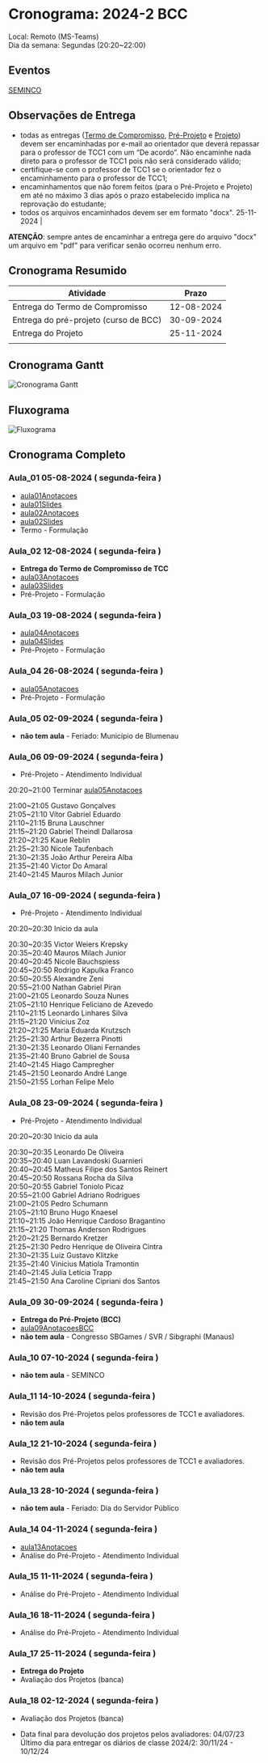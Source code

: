 # Cronograma:  2024-2 BCC  
  
Local:  Remoto (MS-Teams)  
Dia da semana:  Segundas (20:20\~22:00)  
  
<!-- [ ] Aviso: Inicio das aulas <> -->  
  
## Eventos  
  
<!-- [Semana Acadêmica](https://github.com/dalton-reis/dalton-reis/blob/main/_._/semanaAcademica.md "Semana Acadêmica")  -->  
[SEMINCO](https://github.com/dalton-reis/dalton-reis/blob/main/_._/seminco.md "SEMINCO")  
  
## Observações de Entrega  
  
- todas as entregas ([Termo de Compromisso](../Aulas/aula01Anotacoes.md#termo-de-compromisso "Termo de Compromisso"), [Pré-Projeto](../Aulas/aula02Anotacoes.md#modelos-projetos "Pré-Projeto") e [Projeto](../Aulas/aula02Anotacoes.md#modelos-projetos "Projeto")) devem ser encaminhadas por e-mail ao orientador que deverá repassar para o professor de TCC1 com um “De acordo”. Não encaminhe nada direto para o professor de TCC1 pois não será considerado válido;  
- certifique-se com o professor de TCC1 se o orientador fez o encaminhamento para o professor de TCC1;  
- encaminhamentos que não forem feitos (para o Pré-Projeto e Projeto) em até no máximo 3 dias após o prazo estabelecido implica na reprovação do estudante;  
- todos os arquivos encaminhados devem ser em formato "docx".  25-11-2024  |  
  
**ATENÇÃO**: sempre antes de encaminhar a entrega gere do arquivo "docx" um arquivo em "pdf" para verificar senão ocorreu nenhum erro.  
  
## Cronograma Resumido  
  
| Atividade | Prazo |  
|--- | ---- |  
| Entrega do Termo de Compromisso | 12-08-2024 |  
| Entrega do pré-projeto (curso de BCC) | 30-09-2024 |  
| Entrega do Projeto | 25-11-2024 |  
|  |  
  
## Cronograma Gantt  
  
![Cronograma Gantt](../../svg/_BCC/Cronogramas/cronograma_BCC.svg "Cronograma Gantt")  
  
## Fluxograma  
  
![Fluxograma](cronogramaFluxograma.drawio.svg "fluxograma")  
  
## Cronograma Completo  
  
### Aula_01 05-08-2024  ( segunda-feira )  
  
<!-- \[AVISO] Termo atraso https://github.com/dalton-reis/disciplinaTCC1Privado/projects/1#card-67011391 -->  
- [aula01Anotacoes](../Aulas/aula01Anotacoes.md "aula01Anotacoes")  
- [aula01Slides](../Aulas/aula01Slides.pdf "aula01Slides")  
- [aula02Anotacoes](../Aulas/aula02Anotacoes.md "aula02Anotacoes")  
- [aula02Slides](../Aulas/aula02Slides.pdf "aula02Slides")  
- Termo - Formulação  
  
### Aula_02 12-08-2024  ( segunda-feira )  
  
- **Entrega do Termo de Compromisso de TCC**  
- [aula03Anotacoes](../Aulas/aula03Anotacoes.md "aula03Anotacoes")  
- [aula03Slides](../Aulas/aula03Slides.pdf "aula03Slides")  
- Pré-Projeto - Formulação  
  
### Aula_03 19-08-2024  ( segunda-feira )  
  
<!-- \[AVISO] Orientadores https://github.com/dalton-reis/disciplinaTCC1Privado/projects/1#card-67524750 -->  
- [aula04Anotacoes](../Aulas/aula04Anotacoes.md "aula04Anotacoes")  
- [aula04Slides](../Aulas/aula04Slides.pdf "aula04Slides")  
- Pré-Projeto - Formulação  
  
### Aula_04 26-08-2024  ( segunda-feira )  
  
<!-- \[AVISO] banca BCC https://github.com/dalton-reis/disciplinaTCC1Privado/projects/1#card-67445813 -->  
- [aula05Anotacoes](../Aulas/aula05Anotacoes.md "aula05Anotacoes")  
- Pré-Projeto - Formulação  
  
### Aula_05 02-09-2024  ( segunda-feira )  
  
- **não tem aula**  - Feriado: Município de Blumenau  
  
### Aula_06 09-09-2024  ( segunda-feira )  
  
<!-- \[AVISO] Atendimento BCC: https://github.com/dalton-reis/disciplinaTCC1Privado/projects/1#card-85660899 -->  
- Pré-Projeto - Atendimento Individual  

20:20~21:00 Terminar [aula05Anotacoes](../Aulas/aula05Anotacoes.md "")  
  
21:00~21:05 Gustavo Gonçalves  
21:05~21:10 Vítor Gabriel Eduardo  
21:10~21:15 Bruna Lauschner  
21:15~21:20 Gabriel Theindl Dallarosa  
21:20~21:25 Kaue Reblin  
21:25~21:30 Nicole Taufenbach  
21:30~21:35 João Arthur Pereira Alba  
21:35~21:40 Victor Do Amaral  
21:40~21:45 Mauros Milach Junior  

### Aula_07 16-09-2024  ( segunda-feira )  
  
- Pré-Projeto - Atendimento Individual  

20:20~20:30 Inicio da aula  

20:30~20:35 Victor Weiers Krepsky  
20:35~20:40 Mauros Milach Junior  
20:40~20:45 Nicole Bauchspiess  
20:45~20:50 Rodrigo Kapulka Franco  
20:50~20:55 Alexandre Zeni  
20:55~21:00 Nathan Gabriel Piran  
21:00~21:05 Leonardo Souza Nunes  
21:05~21:10 Henrique Feliciano de Azevedo  
21:10~21:15 Leonardo Linhares Silva  
21:15~21:20 Vinícius Zoz  
21:20~21:25 Maria Eduarda Krutzsch  
21:25~21:30 Arthur Bezerra Pinotti  
21:30~21:35 Leonardo Oliani Fernandes  
21:35~21:40 Bruno Gabriel de Sousa  
21:40~21:45 Hiago Campregher  
21:45~21:50 Leonardo André Lange  
21:50~21:55 Lorhan Felipe Melo  
  
### Aula_08 23-09-2024  ( segunda-feira )  
  
- Pré-Projeto - Atendimento Individual  

20:20~20:30 Inicio da aula  

20:30~20:35 Leonardo De Oliveira  
20:35~20:40 Luan Lavandoski Guarnieri  
20:40~20:45 Matheus Filipe dos Santos Reinert  
20:45~20:50 Rossana Rocha da Silva  
20:50~20:55 Gabriel Toniolo Picaz  
20:55~21:00 Gabriel Adriano Rodrigues  
21:00~21:05 Pedro Schumann  
21:05~21:10 Bruno Hugo Knaesel  
21:10~21:15 João Henrique Cardoso Bragantino  
21:15~21:20 Thomas Anderson Rodrigues  
21:20~21:25 Bernardo Kretzer  
21:25~21:30 Pedro Henrique de Oliveira Cintra  
21:30~21:35 Luiz Gustavo Klitzke  
21:35~21:40 Vinícius Matiola Tramontin  
21:40~21:45 Julia Letícia Trapp  
21:45~21:50 Ana Caroline Cipriani dos Santos  
  
### Aula_09 30-09-2024  ( segunda-feira )  
  
- **Entrega do Pré-Projeto (BCC)**  
- [aula09AnotacoesBCC](../Aulas/aula09AnotacoesBCC.md "aula09AnotacoesBCC")  
- **não tem aula**  - Congresso SBGames / SVR / Sibgraphi (Manaus)  
  
### Aula_10 07-10-2024  ( segunda-feira )  
  
- **não tem aula**  - SEMINCO  
  
### Aula_11 14-10-2024  ( segunda-feira )  
  
<!-- \[ ] Revisão dos Pré-Projetos: https://github.com/dalton-reis/disciplinaTCC1Privado/projects/1#card-86157761 -->  
- Revisão dos Pré-Projetos pelos professores de TCC1 e avaliadores.  
- **não tem aula**  
  
### Aula_12 21-10-2024  ( segunda-feira )  
  
- Revisão dos Pré-Projetos pelos professores de TCC1 e avaliadores.  
- **não tem aula**  
  
### Aula_13 28-10-2024  ( segunda-feira )  
  
- **não tem aula**  - Feriado: Dia do Servidor Público  
  
### Aula_14 04-11-2024  ( segunda-feira )  
  
- [aula13Anotacoes](../Aulas/aula13Anotacoes.md "aula13Anotacoes")  
- Análise do Pré-Projeto - Atendimento Individual  
  
### Aula_15 11-11-2024  ( segunda-feira )  
  
- Análise do Pré-Projeto - Atendimento Individual  
  
### Aula_16 18-11-2024  ( segunda-feira )  
  
- Análise do Pré-Projeto - Atendimento Individual  
  
### Aula_17 25-11-2024  ( segunda-feira )  
  
- **Entrega do Projeto**  
- Avaliação dos Projetos (banca)  
  
### Aula_18 02-12-2024  ( segunda-feira )  
  
- Avaliação dos Projetos (banca)  
  
<!-- [ ] Aviso: DION: fechar notas <> -->  
- Data final para devolução dos projetos pelos avaliadores:  04/07/23  
Último dia para entregar os diários de classe 2024/2: 30/11/24 - 10/12/24  
